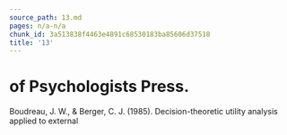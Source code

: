 ```yaml
---
source_path: 13.md
pages: n/a-n/a
chunk_id: 3a513838f4463e4891c68530183ba85606d37518
title: '13'
---
```

# of Psychologists Press.

Boudreau, J. W., & Berger, C. J. (1985). Decision-theoretic utility analysis applied to external
